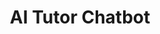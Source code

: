 ---
title: AI Tutor Chatbot
emoji: 🌍
colorFrom: gray
colorTo: pink
sdk: gradio
sdk_version: 4.19.1
app_file: scripts/gradio-ui.py
pinned: false
---